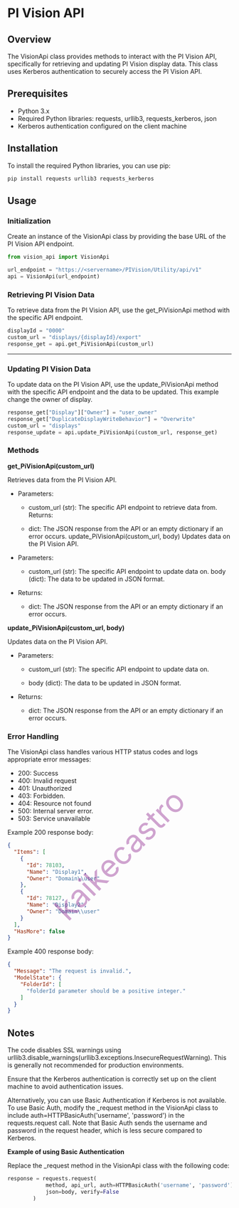 <!-- Watermark CSS -->
<style>
.watermark {
  position: absolute;
  top: 50%;
  left: 50%;
  transform: translate(-50%, -50%) rotate(-45deg);
  font-size: 5em;
  color: rgba(128, 0, 128, 0.2);
  opacity: 0.5;
  z-index: 1;
  pointer-events: none;
}
</style>

# PI Vision API
<div class="watermark">kaikecastro</div>

## Overview

The VisionApi class provides methods to interact with the PI Vision API, specifically for retrieving and updating PI Vision display data. This class uses Kerberos authentication to securely access the PI Vision API.

## Prerequisites

* Python 3.x
* Required Python libraries: requests, urllib3, requests_kerberos, json
* Kerberos authentication configured on the client machine

## Installation

 To install the required Python libraries, you can use pip:

```bash
pip install requests urllib3 requests_kerberos
```

## Usage

### Initialization

Create an instance of the VisionApi class by providing the base URL of the PI Vision API endpoint.

```python
from vision_api import VisionApi

url_endpoint = "https://<servername>/PIVision/Utility/api/v1"
api = VisionApi(url_endpoint)
```

### Retrieving PI Vision Data

To retrieve data from the PI Vision API, use the get_PiVisionApi method with the specific API endpoint.

```python
displayId = "0000"
custom_url = "displays/{displayId}/export"
response_get = api.get_PiVisionApi(custom_url)
```

---
### Updating PI Vision Data

To update data on the PI Vision API, use the update_PiVisionApi method with the specific API endpoint and the data to be updated. This example change the owner of display.

```python
response_get["Display"]["Owner"] = "user_owner"
response_get["DuplicateDisplayWriteBehavior"] = "Overwrite"
custom_url = "displays"
response_update = api.update_PiVisionApi(custom_url, response_get)
```

### Methods
<div class="watermark">kaikecastro</div>

**get_PiVisionApi(custom_url)**

Retrieves data from the PI Vision API.

* Parameters:

    * custom_url (str): The specific API endpoint to retrieve data from.
Returns:

    * dict: The JSON response from the API or an empty dictionary if an error occurs.
update_PiVisionApi(custom_url, body)
Updates data on the PI Vision API.

* Parameters:

    * custom_url (str): The specific API endpoint to update data on.
body (dict): The data to be updated in JSON format.

* Returns:

  * dict: The JSON response from the API or an empty dictionary if an error occurs.

**update_PiVisionApi(custom_url, body)**

Updates data on the PI Vision API.

* Parameters:

    * custom_url (str): The specific API endpoint to update data on.

    * body (dict): The data to be updated in JSON format.

* Returns:

    * dict: The JSON response from the API or an empty dictionary if an error occurs.

### Error Handling

The VisionApi class handles various HTTP status codes and logs appropriate error messages:

* 200: Success
* 400: Invalid request
* 401: Unauthorized
* 403: Forbidden.
* 404: Resource not found
* 500: Internal server error.
* 503: Service unavailable

Example 200 response body:

```json
{
  "Items": [
    {
      "Id": 78103,
      "Name": "Display1",
      "Owner": "Domain\\user"
    },
    {
      "Id": 78127,
      "Name": "Display2",
      "Owner": "Domain\\user"
    }
  ],
  "HasMore": false
}
```

Example 400 response body:

```json
{
  "Message": "The request is invalid.",
  "ModelState": {
    "FolderId": [
      "folderId parameter should be a positive integer."
    ]
  }
}
```

## Notes
<div class="watermark">kaikecastro</div>

The code disables SSL warnings using urllib3.disable_warnings(urllib3.exceptions.InsecureRequestWarning). This is generally not recommended for production environments.

Ensure that the Kerberos authentication is correctly set up on the client machine to avoid authentication issues.

Alternatively, you can use Basic Authentication if Kerberos is not available. To use Basic Auth, modify the _request method in the VisionApi class to include auth=HTTPBasicAuth('username', 'password') in the requests.request call. Note that Basic Auth sends the username and password in the request header, which is less secure compared to Kerberos.

**Example of using Basic Authentication**

Replace the _request method in the VisionApi class with the following code:

```python
response = requests.request(
            method, api_url, auth=HTTPBasicAuth('username', 'password'), headers=headers, 
            json=body, verify=False
        )

```

<div class="watermark">kaikecastro</div>